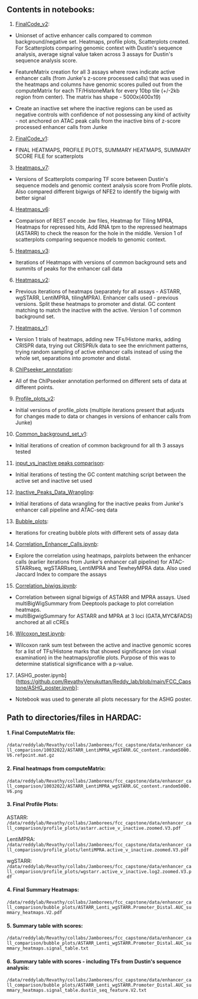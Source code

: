 ## Contents in notebooks:

1. [FinalCode_v2](https://github.com/RevathyVenukuttan/Reddy_lab/blob/main/FCC_Capstone/FinalCode_v2.ipynb): 

 - Unionset of active enhancer calls compared to common background/negative set. Heatmaps, profile plots, Scatterplots created. For Scatterplots comparing genomic context with Dustin's sequence analysis, average signal value taken across 3 assays for Dustin's sequence analysis score.

 - FeatureMatrix creation for all 3 assays where rows indicate active enhancer calls (from Junke's z-score processed calls) that was used in the heatmaps and columns have genomic scores pulled out from the computeMatrix for each TF/HistoneMark for every 10bp tile (+/-2kb region from center). The matrix has shape - 5000x(400x19) 

 - Create an inactive set where the inactive regions can be used as negative controls with confidence of not possessing any kind of activity - not anchored on ATAC peak calls from the inactive bins of z-score processed enhancer calls from Junke

2. [FinalCode_v1](https://github.com/RevathyVenukuttan/Reddy_lab/blob/main/FCC_Capstone/FinalCode_v1.ipynb):

 - FINAL HEATMAPS, PROFILE PLOTS, SUMMARY HEATMAPS, SUMMARY SCORE FILE for scatterplots

3. [Heatmaps_v7](https://github.com/RevathyVenukuttan/Reddy_lab/blob/main/FCC_Capstone/Heatmaps_v7.ipynb):

 - Versions of Scatterplots comparing TF score between Dustin's sequence models and genomic context analysis score from Profile plots. Also compared different bigwigs of NFE2 to identify the bigwig with better signal

4. [Heatmaps_v6](https://github.com/RevathyVenukuttan/Reddy_lab/blob/main/FCC_Capstone/Heatmaps_v6.ipynb):

 - Comparison of REST encode .bw files, Heatmap for Tiling MPRA, Heatmaps for repressed hits, Add RNA tpm to the repressed heatmaps (ASTARR) to check the reason for the hole in the middle. Version 1 of scatterplots comparing sequence models to genomic context. 
 
5. [Heatmaps_v3](https://github.com/RevathyVenukuttan/Reddy_lab/blob/main/FCC_Capstone/Heatmaps_v3.ipynb): 

 - Iterations of Heatmaps with versions of common background sets and summits of peaks for the enhancer call data

6. [Heatmaps_v2](https://github.com/RevathyVenukuttan/Reddy_lab/blob/main/FCC_Capstone/Heatmaps_v2.ipynb):

 - Previous iterations of heatmaps (separately for all assays - ASTARR, wgSTARR, LentiMPRA, tilingMPRA). Enhancer calls used - previous versions. Split these heatmaps to promoter and distal. GC content matching to match the inactive with the active. Version 1 of common background set. 

7. [Heatmaps_v1](https://github.com/RevathyVenukuttan/Reddy_lab/blob/main/FCC_Capstone/Heatmaps_v1.ipynb):

 - Version 1 trials of heatmaps, adding new TFs/Histone marks, adding CRISPR data, trying out CRISPRi/k data to see the enrichment patterns, trying random sampling of active enhancer calls instead of using the whole set, separations into promoter and distal. 

8. [ChIPseeker_annotation](https://github.com/RevathyVenukuttan/Reddy_lab/blob/main/FCC_Capstone/Chipseeker_annotation.ipynb): 

 - All of the ChIPseeker annotation performed on different sets of data at different points.

9. [Profile_plots_v2](https://github.com/RevathyVenukuttan/Reddy_lab/blob/main/FCC_Capstone/Profile_plots_v2.ipynb):

 - Initial versions of profile_plots (multiple iterations present that adjusts for changes made to data or changes in versions of enhancer calls from Junke)

10. [Common_background_set_v1](https://github.com/RevathyVenukuttan/Reddy_lab/blob/main/FCC_Capstone/Common_background_set_v1.ipynb): 

 - Initial iterations of creation of common background for all th 3 assays tested

11. [input_vs_inactive peaks comparison](https://github.com/RevathyVenukuttan/Reddy_lab/blob/main/FCC_Capstone/input_vs_inactive%20peaks%20comparison.ipynb): 

 - Initial iterations of testing the GC content matching script between the active set and inactive set used

12. [Inactive_Peaks_Data_Wrangling](https://github.com/RevathyVenukuttan/Reddy_lab/blob/main/FCC_Capstone/Inactive_Peaks_Data_Wrangling.ipynb):

 - Initial iterations of data wrangling for the inactive peaks from Junke's enhancer call pipeline and ATAC-seq data 

13. [Bubble_plots](https://github.com/RevathyVenukuttan/Reddy_lab/blob/main/FCC_Capstone/Bubble_plots.ipynb):

 - Iterations for creating bubble plots with different sets of assay data

14. [Correlation_Enhancer_Calls.ipynb](https://github.com/RevathyVenukuttan/Reddy_lab/blob/main/FCC_Capstone/Correlation_Enhancer_Calls.ipynb):
 
 - Explore the correlation using heatmaps, pairplots between the enhancer calls (earlier iterations from Junke's enhancer call pipeline) for ATAC-STARRseq, wgSTARRseq, LentiMPRA and TewheyMPRA data. Also used Jaccard Index to compare the assays

15. [Correlation_biwigs.ipynb](https://github.com/RevathyVenukuttan/Reddy_lab/blob/main/FCC_Capstone/Correlation_bigwigs.ipynb):

 - Correlation between signal bigwigs of ASTARR and MPRA assays. Used multiBigWigSummary from Deeptools package to plot correlation heatmaps.
 - multiBigwigSummary for ASTARR and MPRA at 3 loci (GATA,MYC&FADS) anchored at all cCREs

16. [Wilcoxon_test.ipynb](https://github.com/RevathyVenukuttan/Reddy_lab/blob/main/FCC_Capstone/Wilcoxon_test.ipynb):

 - Wilcoxon rank sum test between the active and inactive genomic scores for a list of TFs/Histone marks that showed significance (on visual examination) in the heatmaps/profile plots. Purpose of this was to determine statistical significance with a p-value.

17. [ASHG_poster.ipynb](https://github.com/RevathyVenukuttan/Reddy_lab/blob/main/FCC_Capstone/ASHG_poster.ipynb]:

 - Notebook was used to generate all plots necessary for the ASHG poster. 


## Path to directories/files in HARDAC:

#### 1. Final ComputeMatrix file: 

`/data/reddylab/Revathy/collabs/Jamborees/fcc_capstone/data/enhancer_call_comparison/10032022/ASTARR_LentiMPRA_wgSTARR.GC_content.random5000.V6.refpoint.mat.gz`

#### 2. Final heatmaps from computeMatrix:

`/data/reddylab/Revathy/collabs/Jamborees/fcc_capstone/data/enhancer_call_comparison/10032022/ASTARR_LentiMPRA_wgSTARR.GC_content.random5000.V6.png`

#### 3. Final Profile Plots:

ASTARR: `/data/reddylab/Revathy/collabs/Jamborees/fcc_capstone/data/enhancer_call_comparison/profile_plots/astarr.active_v_inactive.zoomed.V3.pdf`

LentiMPRA: `/data/reddylab/Revathy/collabs/Jamborees/fcc_capstone/data/enhancer_call_comparison/profile_plots/lentiMPRA.active_v_inactive.zoomed.V3.pdf`

wgSTARR: `/data/reddylab/Revathy/collabs/Jamborees/fcc_capstone/data/enhancer_call_comparison/profile_plots/wgstarr.active_v_inactive.log2.zoomed.V3.pdf`

#### 4. Final Summary Heatmaps:

`/data/reddylab/Revathy/collabs/Jamborees/fcc_capstone/data/enhancer_call_comparison/bubble_plots/ASTARR_Lenti_wgSTARR.Promoter_Distal.AUC_summary_heatmaps.V2.pdf`

#### 5. Summary table with scores: 

`/data/reddylab/Revathy/collabs/Jamborees/fcc_capstone/data/enhancer_call_comparison/bubble_plots/ASTARR_Lenti_wgSTARR.Promoter_Distal.AUC_summary_heatmaps.signal_table.txt`

#### 6. Summary table with scores - including TFs from Dustin's sequence analysis:

`/data/reddylab/Revathy/collabs/Jamborees/fcc_capstone/data/enhancer_call_comparison/bubble_plots/ASTARR_Lenti_wgSTARR.Promoter_Distal.AUC_summary_heatmaps.signal_table.dustin_seq_feature.V2.txt`


